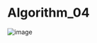 # Algorithm_04
![image](https://user-images.githubusercontent.com/66164561/83336828-98a52800-a2f1-11ea-84aa-024d320628d3.png)

